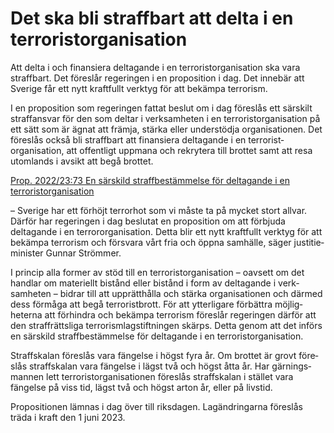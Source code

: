 # Det ska bli straffbart att delta i en terrorist­organisation

Att delta i och finansiera deltagande i en terrorist­organisation ska vara straffbart. Det föreslår regeringen i en proposition i dag. Det innebär att Sverige får ett nytt kraftfullt verktyg för att bekämpa terrorism.

I en proposition som regeringen fattat beslut om i dag föreslås ett särskilt straff­ansvar för den som deltar i verk­samheten i en terrorist­organisation på ett sätt som är ägnat att främja, stärka eller under­stödja organisa­tionen. Det föreslås också bli straff­bart att finansiera deltagande i en terrorist­organisation, att offentligt upp­mana och rekrytera till brottet samt att resa utom­lands i avsikt att begå brottet.

[Prop. 2022/23:73 En särskild straff­bestäm­melse för del­tagande i en terrorist­organisation](/rattsliga-dokument/proposition/2023/03/prop.-20222373 "Prop. 2022/23:73")

– Sverige har ett förhöjt terror­hot som vi måste ta på mycket stort allvar. Därför har regeringen i dag beslutat en proposition om att förbjuda deltagande i en terror­organisation. Detta blir ett nytt kraft­fullt verktyg för att bekämpa terrorism och försvara vårt fria och öppna samhälle, säger justitie­minister Gunnar Strömmer.

I princip alla former av stöd till en terrorist­organisation – oavsett om det handlar om materiellt bistånd eller bistånd i form av deltagande i verk­samheten – bidrar till att upp­rätt­hålla och stärka organisa­tionen och därmed dess förmåga att begå terrorist­brott. För att ytter­ligare förbättra möjlig­heterna att förhindra och bekämpa terrorism föreslår regeringen därför att den straff­rättsliga terrorism­lag­stift­ningen skärps. Detta genom att det införs en särskild straff­bestäm­melse för deltagande i en terrorist­organisation.

Straffskalan föreslås vara fängelse i högst fyra år. Om brottet är grovt före­slås straff­skalan vara fängelse i lägst två och högst åtta år. Har gärnings­mannen lett terrorist­organisationen föreslås straff­skalan i stället vara fängelse på viss tid, lägst två och högst arton år, eller på livstid.

Propositionen lämnas i dag över till riksdagen. Lag­ändringarna föreslås träda i kraft den 1 juni 2023.
